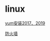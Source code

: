 # linux

[yum安装2017、2019](yum安装2017、2019/yum安装2017、2019.md "yum安装2017、2019")

[防火墙](防火墙/防火墙.md "防火墙")
